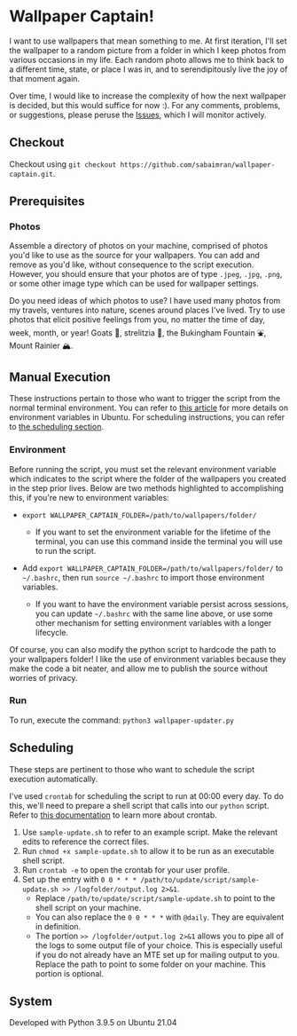 # Wallpaper Captain!
I want to use wallpapers that mean something to me. At first iteration, I'll set the wallpaper to a random picture from a folder in which I keep photos from various occasions in my life. Each random photo allows me to think back to a different time, state, or place I was in, and to serendipitously live the joy of that moment again.

Over time, I would like to increase the complexity of how the next wallpaper is decided, but this would suffice for now :). For any comments, problems, or suggestions, please peruse the [Issues](https://github.com/sabaimran/wallpaper-captain/issues), which I will monitor actively.

## Checkout

Checkout using `git checkout https://github.com/sabaimran/wallpaper-captain.git`.

## Prerequisites

### Photos
Assemble a directory of photos on your machine, comprised of photos you'd like to use as the source for your wallpapers. You can add and remove as you'd like, without consequence to the script execution. However, you should ensure that your photos are of type `.jpeg`, `.jpg`, `.png`, or some other image type which can be used for wallpaper settings. 

Do you need ideas of which photos to use? I have used many photos from my travels, ventures into nature, scenes around places I've lived. Try to use photos that elicit positive feelings from you, no matter the time of day, week, month, or year! Goats 🐐️, strelitzia 🥀️, the Bukingham Fountain ⛲️, Mount Rainier 🏔️.

## Manual Execution

These instructions pertain to those who want to trigger the script from the normal terminal environment. You can refer to [this article](https://devconnected.com/set-environment-variable-bash-how-to/) for more details on environment variables in Ubuntu. For scheduling instructions, you can refer to [the scheduling section](https://github.com/sabaimran/wallpaper-captain#scheduling).

### Environment

Before running the script, you must set the relevant environment variable which indicates to the script where the folder of the wallpapers you created in the step prior lives. Below are two methods highlighted to accomplishing this, if you're new to environment variables:

- `export WALLPAPER_CAPTAIN_FOLDER=/path/to/wallpapers/folder/`
  - If you want to set the environment variable for the lifetime of the terminal, you can use this command inside the terminal you will use to run the script.

- Add `export WALLPAPER_CAPTAIN_FOLDER=/path/to/wallpapers/folder/` to `~/.bashrc`, then run `source ~/.bashrc` to import those environment variables.
  - If you want to have the environment variable persist across sessions, you can update `~/.bashrc` with the same line above, or use some other mechanism for setting environment variables with a longer lifecycle.

Of course, you can also modify the python script to hardcode the path to your wallpapers folder! I like the use of environment variables because they make the code a bit neater, and allow me to publish the source without worries of privacy.

### Run
To run, execute the command: `python3 wallpaper-updater.py`

## Scheduling

These steps are pertinent to those who want to schedule the script execution automatically. 

I've used `crontab` for scheduling the script to run at 00:00 every day. To do this, we'll need to prepare a shell script that calls into our `python` script. Refer to [this documentation](https://help.ubuntu.com/community/CronHowto) to learn more about crontab.

1. Use `sample-update.sh` to refer to an example script. Make the relevant edits to reference the correct files.
2. Run `chmod +x sample-update.sh` to allow it to be run as an executable shell script.
3. Run `crontab -e` to open the crontab for your user profile.
4. Set up the entry with `0 0 * * * /path/to/update/script/sample-update.sh >> /logfolder/output.log 2>&1`. 
    - Replace `/path/to/update/script/sample-update.sh` to point to the shell script on your machine.
    - You can also replace the `0 0 * * *` with `@daily`. They are equivalent in definition.
    - The portion `>> /logfolder/output.log 2>&1` allows you to pipe all of the logs to some output file of your choice. This is especially useful if you do not already have an MTE set up for mailing output to you. Replace the path to point to some folder on your machine. This portion is optional.

## System
Developed with Python 3.9.5 on Ubuntu 21.04
